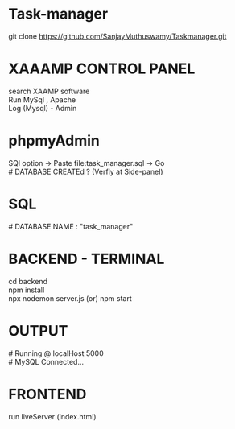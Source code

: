 # Task-manager
git clone https://github.com/SanjayMuthuswamy/Taskmanager.git

# XAAAMP CONTROL PANEL 
search XAAMP software<br>
Run MySql ,  Apache<br>
Log (Mysql) - Admin 

# phpmyAdmin 
SQl option -> Paste file:task_manager.sql -> Go <br>
\# DATABASE CREATEd ?  (Verfiy at Side-panel)

# SQL
\# DATABASE NAME  : "task_manager"

# BACKEND - TERMINAL 
cd backend <br>
npm install <br>
npx nodemon server.js (or) npm start
# OUTPUT
\# Running @ localHost 5000 <br>
\#  MySQL Connected...

# FRONTEND
run liveServer (index.html)


